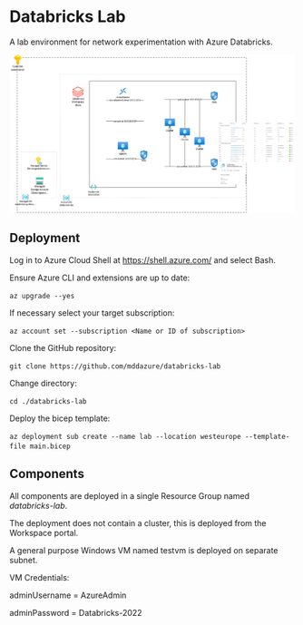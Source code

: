 # Databricks Lab

A lab environment for network experimentation with Azure Databricks.

![image](images/databrickslab.png)

## Deployment
Log in to Azure Cloud Shell at https://shell.azure.com/ and select Bash.

Ensure Azure CLI and extensions are up to date:
  
`az upgrade --yes`
  
If necessary select your target subscription:
  
`az account set --subscription <Name or ID of subscription>`
  
Clone the  GitHub repository:
  
`git clone https://github.com/mddazure/databricks-lab`
  
Change directory:
  
`cd ./databricks-lab`

Deploy the bicep template:

`az deployment sub create --name lab --location westeurope --template-file main.bicep`

## Components

All components are deployed in a single Resource Group named *databricks-lab*.

The deployment does not contain a cluster, this is deployed from the Workspace portal.

A general purpose Windows VM named testvm is deployed on separate subnet.

VM Credentials:

adminUsername = AzureAdmin

adminPassword = Databricks-2022
